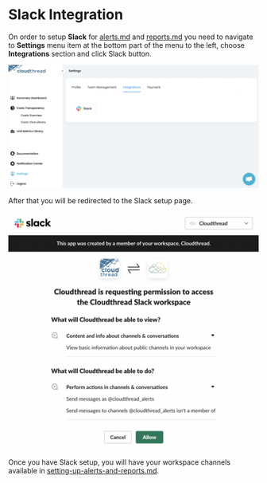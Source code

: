 # Slack Integration

On order to setup **Slack** for [alerts.md](alerts.md "mention") and [reports.md](reports.md "mention") you need to navigate to **Settings** menu item at the bottom part of the menu to the left, choose **Integrations** section and click Slack button.

![Slack integration page](<../../.gitbook/assets/image (21).png>)

After that you will be redirected to the Slack setup page.

![Slack setup screen](<../../.gitbook/assets/image (1).png>)

Once you have Slack setup, you will have your workspace channels available in [setting-up-alerts-and-reports.md](../../guides/setting-up-alerts-and-reports.md "mention").
